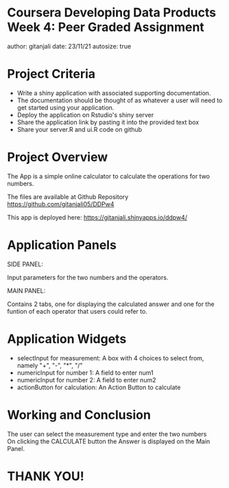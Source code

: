 Coursera Developing Data Products Week 4: Peer Graded Assignment
========================================================
author: gitanjali
date: 23/11/21
autosize: true

Project Criteria
========================================================

- Write a shiny application with associated supporting documentation.  
- The documentation should be thought of as whatever a user will need to get started using your application.  
- Deploy the application on Rstudio's shiny server  
- Share the application link by pasting it into the provided text box  
- Share your server.R and ui.R code on github  

Project Overview
========================================================

The App is a simple online calculator to calculate the operations for two numbers.   
  
The files are available at Github Repository 
<https://github.com/gitanjali05/DDPw4>  
  
This app is deployed here:
<https://gitanjali.shinyapps.io/ddpw4/>    

Application Panels
========================================================
SIDE PANEL: 

Input parameters for the two numbers and the operators.
 
MAIN PANEL:  
  
Contains 2 tabs, one for displaying the calculated answer and one for the funtion of each operator that users could refer to.  
  
Application Widgets  
========================================================
  
- selectInput for measurement: A box with 4 choices to select from, namely "+", "-", "*", "/" 
- numericInput for number 1: A field to enter num1    
- numericInput for number 2: A field to enter num2    
- actionButton for calculation: An Action Button to calculate   
 
Working and Conclusion
======================================================== 
The user can select the measurement type and enter the two numbers   
On clicking the CALCULATE button the Answer is displayed on the Main Panel. 

THANK YOU!
========================================================